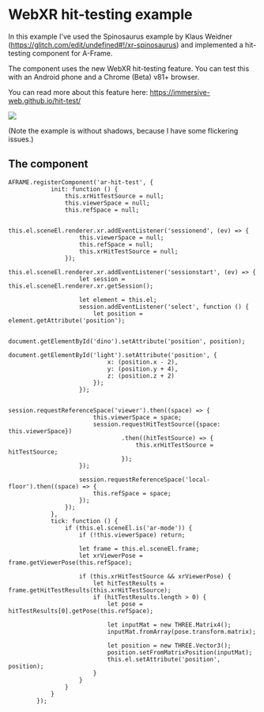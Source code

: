 # WebXR hit-testing example

In this example I've used the Spinosaurus example by Klaus Weidner (https://glitch.com/edit/undefined#!/xr-spinosaurus)
and implemented a hit-testing component for A-Frame.

The component uses the new WebXR hit-testing feature. You can test this with an Android phone and a Chrome (Beta) v81+ browser.

You can read more about this feature here: https://immersive-web.github.io/hit-test/

![](example.gif)

(Note the example is without shadows, because I have some flickering issues.)

## The component

```
AFRAME.registerComponent('ar-hit-test', {
			init: function () {
				this.xrHitTestSource = null;
				this.viewerSpace = null;
				this.refSpace = null;

				this.el.sceneEl.renderer.xr.addEventListener('sessionend', (ev) => {
					this.viewerSpace = null;
					this.refSpace = null;
					this.xrHitTestSource = null;
				});
				this.el.sceneEl.renderer.xr.addEventListener('sessionstart', (ev) => {
					let session = this.el.sceneEl.renderer.xr.getSession();

					let element = this.el;
					session.addEventListener('select', function () {
						let position = element.getAttribute('position');

						document.getElementById('dino').setAttribute('position', position);
						document.getElementById('light').setAttribute('position', {
							x: (position.x - 2),
							y: (position.y + 4),
							z: (position.z + 2)
						});
					});

					session.requestReferenceSpace('viewer').then((space) => {
						this.viewerSpace = space;
						session.requestHitTestSource({space: this.viewerSpace})
								.then((hitTestSource) => {
									this.xrHitTestSource = hitTestSource;
								});
					});

					session.requestReferenceSpace('local-floor').then((space) => {
						this.refSpace = space;
					});
				});
			},
			tick: function () {
				if (this.el.sceneEl.is('ar-mode')) {
					if (!this.viewerSpace) return;

					let frame = this.el.sceneEl.frame;
					let xrViewerPose = frame.getViewerPose(this.refSpace);

					if (this.xrHitTestSource && xrViewerPose) {
						let hitTestResults = frame.getHitTestResults(this.xrHitTestSource);
						if (hitTestResults.length > 0) {
							let pose = hitTestResults[0].getPose(this.refSpace);

							let inputMat = new THREE.Matrix4();
							inputMat.fromArray(pose.transform.matrix);

							let position = new THREE.Vector3();
							position.setFromMatrixPosition(inputMat);
							this.el.setAttribute('position', position);
						}
					}
				}
			}
		});
```
